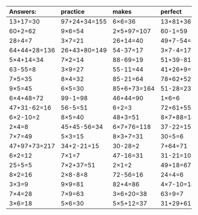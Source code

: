 | Answers: | practice | makes | perfect | ! |
| :--- | :--- | :--- | :--- | :--- |
| 13+17=30 | 97+24+34=155 | 6×6=36 | 13+81+36=130 | 3×5=15 | 
| 60+2=62 | 9×6=54 | 2×5+97=107 | 60-1=59 | 74-55=19 | 
| 28÷4=7 | 3×7=21 | 26+14=40 | 49+7-54=2 | 62-3=59 | 
| 64+44+28=136 | 26+43+80=149 | 54-37=17 | 3×7-4=17 | 88+88-16=160 | 
| 5×4+14=34 | 7×2=14 | 88-69=19 | 51+39-81=9 | 3×4=12 | 
| 63-55=8 | 3×9=27 | 55-11=44 | 41+26+9=76 | 5×4=20 | 
| 7×5=35 | 8×4=32 | 85-21=64 | 78+62+52=192 | 49+38+50=137 | 
| 9×5=45 | 6×5=30 | 85+6+73=164 | 51-28=23 | 78+82+85=245 | 
| 6×4+48=72 | 99-1=98 | 46+44=90 | 1×6=6 | 4×6-16=8 | 
| 47+31-62=16 | 56-5=51 | 6÷2=3 | 72+61+55=188 | 2×6-6=6 | 
| 6×2-10=2 | 8×5=40 | 48+3=51 | 8×7+88=144 | 9×4=36 | 
| 2×4=8 | 45+45-56=34 | 6×7+76=118 | 37-22=15 | 6×7=42 | 
| 7×7=49 | 5×3=15 | 8×3+7=31 | 30÷5=6 | 19+14+52=85 | 
| 47+97+73=217 | 34+2-21=15 | 30-28=2 | 7+64=71 | 20÷5=4 | 
| 6×2=12 | 7×1=7 | 47-16=31 | 31-21=10 | 38-22=16 | 
| 25÷5=5 | 7×2+37=51 | 2×1=2 | 49+18=67 | 81+24+85=190 | 
| 8×2=16 | 2×8-8=8 | 72-56=16 | 24÷4=6 | 6×3=18 | 
| 3×3=9 | 9×9=81 | 82+4=86 | 4×7-10=18 | 11-3=8 | 
| 7×4=28 | 7×9=63 | 3×6+20=38 | 63÷9=7 | 58+19+85=162 | 
| 3×6=18 | 5×6=30 | 5×5+12=37 | 31+29+61=121 | 64÷8=8 | 
